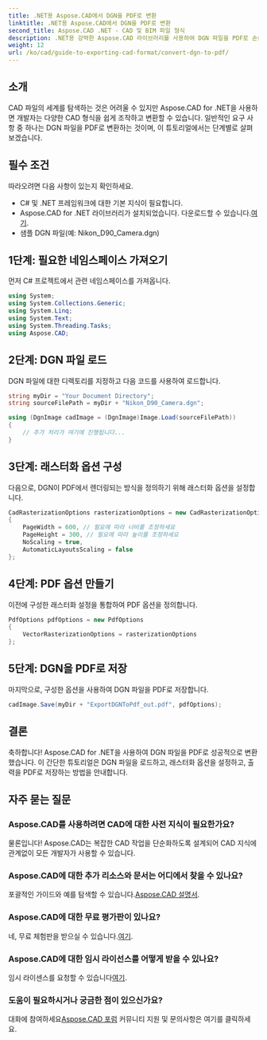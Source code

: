```yaml
---
title: .NET용 Aspose.CAD에서 DGN을 PDF로 변환
linktitle: .NET용 Aspose.CAD에서 DGN을 PDF로 변환
second_title: Aspose.CAD .NET - CAD 및 BIM 파일 형식
description: .NET용 강력한 Aspose.CAD 라이브러리를 사용하여 DGN 파일을 PDF로 손쉽게 변환하는 방법을 알아보세요. 이 단계별 가이드는 모든 레벨의 개발자를 위해 설계되었습니다.
weight: 12
url: /ko/cad/guide-to-exporting-cad-format/convert-dgn-to-pdf/
---
```

## 소개

CAD 파일의 세계를 탐색하는 것은 어려울 수 있지만 Aspose.CAD for .NET을 사용하면 개발자는 다양한 CAD 형식을 쉽게 조작하고 변환할 수 있습니다. 일반적인 요구 사항 중 하나는 DGN 파일을 PDF로 변환하는 것이며, 이 튜토리얼에서는 단계별로 살펴보겠습니다.

## 필수 조건

따라오려면 다음 사항이 있는지 확인하세요.

- C# 및 .NET 프레임워크에 대한 기본 지식이 필요합니다.
-  Aspose.CAD for .NET 라이브러리가 설치되었습니다. 다운로드할 수 있습니다.[여기](https://releases.aspose.com/cad/net/).
- 샘플 DGN 파일(예: Nikon_D90_Camera.dgn) 

## 1단계: 필요한 네임스페이스 가져오기

먼저 C# 프로젝트에서 관련 네임스페이스를 가져옵니다.

```csharp
using System;
using System.Collections.Generic;
using System.Linq;
using System.Text;
using System.Threading.Tasks;
using Aspose.CAD;
```

## 2단계: DGN 파일 로드

DGN 파일에 대한 디렉토리를 지정하고 다음 코드를 사용하여 로드합니다.

```csharp
string myDir = "Your Document Directory";
string sourceFilePath = myDir + "Nikon_D90_Camera.dgn";

using (DgnImage cadImage = (DgnImage)Image.Load(sourceFilePath))
{
    // 추가 처리가 여기에 진행됩니다...
}
```

## 3단계: 래스터화 옵션 구성

다음으로, DGN이 PDF에서 렌더링되는 방식을 정의하기 위해 래스터화 옵션을 설정합니다.

```csharp
CadRasterizationOptions rasterizationOptions = new CadRasterizationOptions
{
    PageWidth = 600, // 필요에 따라 너비를 조정하세요
    PageHeight = 300, // 필요에 따라 높이를 조정하세요
    NoScaling = true,
    AutomaticLayoutsScaling = false
};
```

## 4단계: PDF 옵션 만들기

이전에 구성한 래스터화 설정을 통합하여 PDF 옵션을 정의합니다.

```csharp
PdfOptions pdfOptions = new PdfOptions
{
    VectorRasterizationOptions = rasterizationOptions
};
```

## 5단계: DGN을 PDF로 저장

마지막으로, 구성한 옵션을 사용하여 DGN 파일을 PDF로 저장합니다.

```csharp
cadImage.Save(myDir + "ExportDGNToPdf_out.pdf", pdfOptions);
```

## 결론

축하합니다! Aspose.CAD for .NET을 사용하여 DGN 파일을 PDF로 성공적으로 변환했습니다. 이 간단한 튜토리얼은 DGN 파일을 로드하고, 래스터화 옵션을 설정하고, 출력을 PDF로 저장하는 방법을 안내합니다.

## 자주 묻는 질문

### Aspose.CAD를 사용하려면 CAD에 대한 사전 지식이 필요한가요?  
물론입니다! Aspose.CAD는 복잡한 CAD 작업을 단순화하도록 설계되어 CAD 지식에 관계없이 모든 개발자가 사용할 수 있습니다.

### Aspose.CAD에 대한 추가 리소스와 문서는 어디에서 찾을 수 있나요?  
 포괄적인 가이드와 예를 탐색할 수 있습니다.[Aspose.CAD 설명서](https://reference.aspose.com/cad/net/).

### Aspose.CAD에 대한 무료 평가판이 있나요?  
 네, 무료 체험판을 받으실 수 있습니다.[여기](https://releases.aspose.com/).

### Aspose.CAD에 대한 임시 라이선스를 어떻게 받을 수 있나요?  
 임시 라이센스를 요청할 수 있습니다[여기](https://purchase.conholdate.com/temporary-license/).

### 도움이 필요하시거나 궁금한 점이 있으신가요?  
 대화에 참여하세요[Aspose.CAD 포럼](https://forum.aspose.com/c/cad/19) 커뮤니티 지원 및 문의사항은 여기를 클릭하세요.